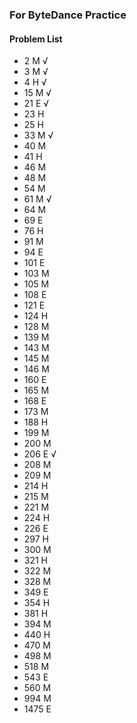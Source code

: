 ### For ByteDance Practice
#### Problem List
- 2 M √
- 3 M √
- 4 H √
- 15 M √
- 21 E √
- 23 H
- 25 H
- 33 M √
- 40 M
- 41 H
- 46 M
- 48 M
- 54 M
- 61 M √
- 64 M
- 69 E
- 76 H
- 91 M
- 94 E
- 101 E
- 103 M
- 105 M
- 108 E
- 121 E
- 124 H
- 128 M
- 139 M
- 143 M
- 145 M
- 146 M
- 160 E
- 165 M
- 168 E
- 173 M
- 188 H
- 199 M
- 200 M
- 206 E √
- 208 M
- 209 M
- 214 H
- 215 M
- 221 M
- 224 H
- 226 E
- 297 H
- 300 M
- 321 H
- 322 M
- 328 M
- 349 E
- 354 H
- 381 H
- 394 M
- 440 H
- 470 M
- 498 M
- 518 M
- 543 E
- 560 M
- 994 M
- 1475 E
